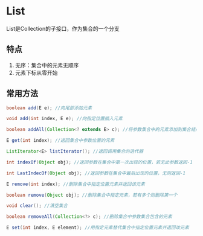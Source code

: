 # List

List是Collection的子接口，作为集合的一个分支


## 特点

1. 无序：集合中的元素无顺序
2. 元素下标从零开始

## 常用方法

```java
boolean add(E e); //向尾部添加元素

void add(int index, E e); //向指定位置插入元素

boolean addAll(Collection<? extends E> c); //将参数集合中的元素添加到集合结尾，插入顺序为迭代器迭代顺序

E get(int index); //返回集合中参数位置的元素

ListIterator<E> listIterator(); //返回调用集合的迭代器

int indexOf(Object obj); //返回参数在集合中第一次出现的位置，若无此参数返回-1

int LastIndecOf(Object obj); //返回参数在集合中最后出现的位置，无则返回-1

E remove(int index); //删除集合中指定位置元素并返回该元素

boolean remove(Object obj); //删除集合中指定元素，若有多个则删除第一个

void clear(); //清空集合

boolean removeAll(Collection<?> c); //删除集合中参数集合包含的元素

E set(int index, E element); //用指定元素替代集合中指定位置元素并返回改元素
```



